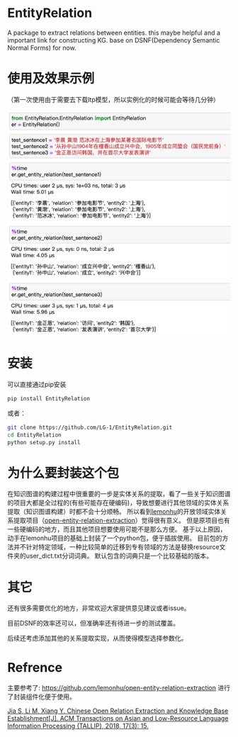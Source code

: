 # EntityRelation
A package to extract relations between entities. this maybe helpful and a important link for constructing KG. base on DSNF(Dependency Semantic Normal Forms) for now.


# 使用及效果示例
（第一次使用由于需要去下载ltp模型，所以实例化的时候可能会等待几分钟）
<p align="center"><img src="images/sample.png?raw=true"/></p>


# 安装
可以直接通过pip安装
``` bash
pip install EntityRelation
``` 

或者：
``` bash
git clone https://github.com/LG-1/EntityRelation.git
cd EntityRelation
python setup.py install
``` 


# 为什么要封装这个包
在知识图谱的构建过程中很重要的一步是实体关系的提取，看了一些关于知识图谱的项目大都是全过程的(有些可能存在硬编码)，导致想要进行其他领域的实体关系提取（知识图谱构建）时都不会十分顺畅。
所以看到[lemonhu](https://github.com/lemonhu)的开放领域实体关系提取项目（[open-entity-relation-extraction](https://github.com/lemonhu/open-entity-relation-extraction)）觉得很有意义。
但是原项目也有一些硬编码的地方，而且其他项目想要使用可能不是那么方便。
基于以上原因，动手在lemonhu项目的基础上封装了一个python包，便于插拔使用。
目前包的方法并不针对特定领域，一种比较简单的迁移到专有领域的方法是替换resource文件夹的user_dict.txt分词词典。
默认包含的词典只是一个比较基础的版本。


# 其它
还有很多需要优化的地方，非常欢迎大家提供意见建议或者issue。

目前DSNF的效率还可以，但准确率还有待进一步的测试覆盖。

后续还考虑添加其他的关系提取实现，从而使得模型选择参数化。



# Refrence
主要参考了: https://github.com/lemonhu/open-entity-relation-extraction
进行了封装组件化便于使用。

[Jia S, Li M, Xiang Y. Chinese Open Relation Extraction and Knowledge Base Establishment[J]. ACM Transactions on Asian and Low-Resource Language Information Processing (TALLIP), 2018, 17(3): 15.](https://www.researchgate.net/profile/Shengbin_Jia2/publication/323198509_Chinese_Open_Relation_Extraction_and_Knowledge_Base_Establishment/links/5ad80644aca272fdaf802ff1/Chinese-Open-Relation-Extraction-and-Knowledge-Base-Establishment.pdf)
